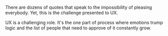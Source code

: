 ---
---

There are dozens of quotes that speak to the impossibility of pleasing everybody. Yet, this is the challenge presented to UX.



UX is a challenging role. It's the one part of process  where emotions trump logic and the list of people that need to approve of it constantly grow.
